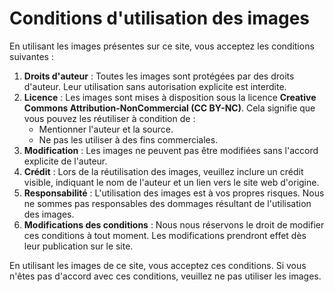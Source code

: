 # Conditions d'utilisation des images

En utilisant les images présentes sur ce site, vous acceptez les conditions suivantes :

1. **Droits d'auteur** : Toutes les images sont protégées par des droits d'auteur. Leur utilisation sans autorisation explicite est interdite.
2. **Licence** : Les images sont mises à disposition sous la licence **Creative Commons Attribution-NonCommercial (CC BY-NC)**. Cela signifie que vous pouvez les réutiliser à condition de :
   - Mentionner l'auteur et la source.
   - Ne pas les utiliser à des fins commerciales.
3. **Modification** : Les images ne peuvent pas être modifiées sans l'accord explicite de l'auteur.
4. **Crédit** : Lors de la réutilisation des images, veuillez inclure un crédit visible, indiquant le nom de l'auteur et un lien vers le site web d'origine.
5. **Responsabilité** : L'utilisation des images est à vos propres risques. Nous ne sommes pas responsables des dommages résultant de l'utilisation des images.
6. **Modifications des conditions** : Nous nous réservons le droit de modifier ces conditions à tout moment. Les modifications prendront effet dès leur publication sur le site.

En utilisant les images de ce site, vous acceptez ces conditions. Si vous n'êtes pas d'accord avec ces conditions, veuillez ne pas utiliser les images.
